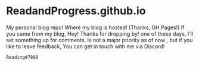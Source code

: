 # ReadandProgress.github.io

My personal blog repo! Where my blog is hosted! (Thanks, GH Pages!) If you came from my blog, Hey! Thanks for dropping by!
one of these days, I'll set something up for comments. Is not a major priority as of now , but if you like to leave feedback, You can get in touch with me via Discord! 
```
Reading#7898
```
